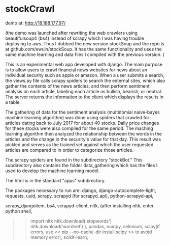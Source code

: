 # stockCrawl

demo at: http://18.188.177.97/

(the demo was launched after rewriting the web crawlers using beautifulsoup4 (bs4) instead of scrapy which I was having trouble deploying to aws. Thus I dubbed the new version stockSoup and the repo is at github.com/ewuin/stockSoup. It has the same functionality and uses the same machine learning and data files I compiled with the previous version. )

This is an experimental  web app developed with django. The main purpose is to allow users to crawl financial news websites for news about an individual security such as apple or amazon. When a user submits a search, the views.py file calls scrapy spiders to search the external sites, which also gather the contents of the news articles, and then perform sentiment analysis on each article, labeling each article as bullish, bearish, or neutral. The server returns the information to the client which displays the results in a table.

The gathering of data for the sentiment analysis (multinomial naive-bayes machine learning algorithm) was done using spiders that
crawled for articles dating back to July 2017 for about 40 stocks. Daily price changes for these stocks were also compiled
for the same period. The maching learning algorithm then analyzed the relationship between the words in the articles and the change
in the security's value for that day. This result was pickled and serves as the trained set against which the user requested articles
are compared to in order to categorize those articles.

The scrapy spiders are found in the subdirectory "stockBot." This subdirectory also contains the folder data_gathering which has the files
I used to develop the machine learning model.

The html is in the standard "apps" subdirectory.

The packages necessary to run are:
django,
django-autocomplete-light,
requests,
uuid,
scrapy,
scrapyd (for scrapyd_api),
python-scrapyd-api,

scrapy_djangoitem,
bs4,
scrapyd-client,
nltk,
(after installing nltk, enter python shell,
>>import nltk
>>nltk.download('stopwords')
>>nltk.download('wordnet')
),
pandas,
numpy,
selenium,
scipy(if errors, use << pip --no-cache-dir install scipy >> to avoid memory error),
scikit-learn,
